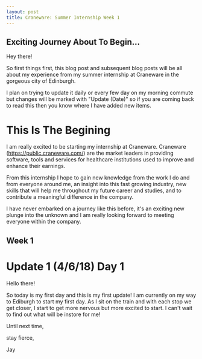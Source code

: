 ```yaml
---
layout: post
title: Craneware: Summer Internship Week 1 
---
```

## Exciting Journey About To Begin...

Hey there!

So first things first, this blog post and subsequent blog posts will be all about my experience from my summer internship at Craneware in the gorgeous city of Edinburgh. 

I plan on trying to update it daily or every few day on my morning commute but changes will be marked with "Update (Date)" so if you are coming back to read this then you know where I have added new items. 

# This Is The Begining

I am really excited to be starting my internship at Craneware. Craneware (https://public.craneware.com/) are the market leaders in providing software, tools and services for healthcare institutions used to improve and enhance their earnings.

From this internship I hope to gain new knowledge from the work I do and from everyone around me, an insight into this fast growing industry, new skills that will help me throughout my future career and studies, and to contribute a meaningful difference in the company. 

I have never embarked on a journey like this before, it's an exciting new plunge into the unknown and I am really looking forward to meeting everyone within the company. 

## Week 1

# Update 1 (4/6/18) Day 1

Hello there! 

So today is my first day and this is my first update! I am currently on my way to Ediburgh to start my first day. As I sit on the train and with each stop we get closer, I start to get more nervous but more excited to start. I can't wait to find out what will be instore for me!


Until next time, 

stay fierce, 

Jay 
